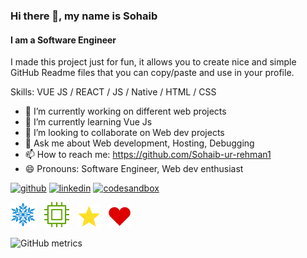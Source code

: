 ### Hi there 👋, my name is Sohaib
#### I am a Software Engineer

I made this project just for fun, it allows you to create nice and simple GitHub Readme files that you can copy/paste and use in your profile.

Skills: VUE JS / REACT / JS / Native / HTML / CSS

- 🔭 I’m currently working on different web projects 
- 🌱 I’m currently learning Vue Js 
- 👯 I’m looking to collaborate on Web dev projects 
- 💬 Ask me about Web development, Hosting, Debugging 
- 📫 How to reach me: https://github.com/Sohaib-ur-rehman1 
- 😄 Pronouns: Software Engineer, Web dev enthusiast 


[<img src='https://cdn.jsdelivr.net/npm/simple-icons@3.0.1/icons/github.svg' alt='github' height='40'>](https://github.com/https://github.com/Sohaib-ur-rehman1)  [<img src='https://cdn.jsdelivr.net/npm/simple-icons@3.0.1/icons/linkedin.svg' alt='linkedin' height='40'>](https://www.linkedin.com/in/www.linkedin.com/in/sohaiburrehman1/)  [<img src='https://cdn.jsdelivr.net/npm/simple-icons@3.0.1/icons/codesandbox.svg' alt='codesandbox' height='40'>](https://codesandbox.io/u/https://codesandbox.io/u/phool.muazzam)  

<a href='https://archiveprogram.github.com/'><img src='https://raw.githubusercontent.com/acervenky/animated-github-badges/master/assets/acbadge.gif' width='40' height='40'></a> <a href='https://docs.github.com/en/developers'><img src='https://raw.githubusercontent.com/acervenky/animated-github-badges/master/assets/devbadge.gif' width='40' height='40'></a> <a href='https://stars.github.com/'><img src='https://raw.githubusercontent.com/acervenky/animated-github-badges/master/assets/starbadge.gif' width='35' height='35'></a> <a href='https://docs.github.com/en/github/supporting-the-open-source-community-with-github-sponsors'><img src='https://raw.githubusercontent.com/acervenky/animated-github-badges/master/assets/sponsorbadge.gif' width='35' height='35'></a> 

![GitHub metrics](https://metrics.lecoq.io/https://github.com/Sohaib-ur-rehman1)  

